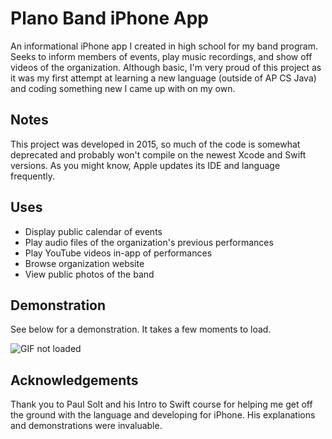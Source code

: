 # Plano Band iPhone App
An informational iPhone app I created in high school for my band program. Seeks to inform members of events, play music recordings, and show off videos of the organization. Although basic, I'm very proud of this project as it was my first attempt at learning a new language (outside of AP CS Java) and coding something new I came up with on my own.

## Notes
This project was developed in 2015, so much of the code is somewhat deprecated and probably won't compile on the newest Xcode and Swift versions. As you might know, Apple updates its IDE and language frequently.

## Uses
* Display public calendar of events
* Play audio files of the organization's previous performances
* Play YouTube videos in-app of performances
* Browse organization website
* View public photos of the band

## Demonstration
See below for a demonstration. It takes a few moments to load.

![GIF not loaded](https://github.com/Oblivion00/Plano-Band-iPhone-App/blob/master/PlanoBand.gif)

## Acknowledgements
Thank you to Paul Solt and his Intro to Swift course for helping me get off the ground with the language and developing for iPhone. His explanations and demonstrations were invaluable.

